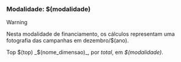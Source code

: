 ### Modalidade: $(modalidade)

<!--Total de Campanhas-->
> [!WARNING] 
> Nesta modalidade de financiamento, os cálculos representam
> uma fotografia das campanhas em dezembro/$(ano).

Top $(top) _$(nome_dimensao)_, por _total_, em _$(modalidade)_.
